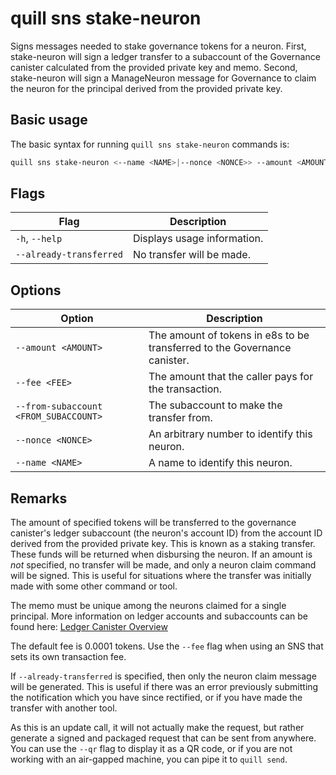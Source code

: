 # quill sns stake-neuron

Signs messages needed to stake governance tokens for a neuron. First, stake-neuron will sign a ledger transfer to a subaccount of the Governance canister calculated from the provided private key and memo. Second, stake-neuron will sign a ManageNeuron message for Governance to claim the neuron for the principal derived from the provided private key.

## Basic usage

The basic syntax for running `quill sns stake-neuron` commands is:

```bash
quill sns stake-neuron <--name <NAME>|--nonce <NONCE>> --amount <AMOUNT> [option]
```

## Flags

| Flag                    | Description                 |
|-------------------------|-----------------------------|
| `-h`, `--help`          | Displays usage information. |
| `--already-transferred` | No transfer will be made.   |

## Options

| Option                                | Description                                                               |
|---------------------------------------|---------------------------------------------------------------------------|
| `--amount <AMOUNT>`                   | The amount of tokens in e8s to be transferred to the Governance canister. |
| `--fee <FEE>`                         | The amount that the caller pays for the transaction.                      |
| `--from-subaccount <FROM_SUBACCOUNT>` | The subaccount to make the transfer from.                                 |
| `--nonce <NONCE>`                     | An arbitrary number to identify this neuron.                              |
| `--name <NAME>`                       | A name to identify this neuron.                                           |

## Remarks

The amount of specified tokens will be transferred to the governance canister's ledger subaccount (the neuron's account ID) from the account ID derived from the provided private key. This is known as a staking transfer. These funds will be returned when disbursing the neuron. If an amount is _not_ specified, no transfer will be made, and only a neuron claim command will be signed. This is useful for situations where the transfer was initially made with some other command or tool.

The memo must be unique among the neurons claimed for a single principal. More information on ledger accounts and subaccounts can be found here: [Ledger Canister Overview](https://smartcontracts.org/docs/integration/ledger-quick-start.html#_ledger_canister_overview)

The default fee is 0.0001 tokens. Use the `--fee` flag when using an SNS that sets its own transaction fee.

If `--already-transferred` is specified, then only the neuron claim message will be generated. This is useful if there was an error previously submitting the notification which you have since rectified, or if you have made the transfer with another tool.

As this is an update call, it will not actually make the request, but rather generate a signed and packaged request that can be sent from anywhere. You can use the `--qr` flag to display it as a QR code, or if you are not working with an air-gapped machine, you can pipe it to `quill send`.
